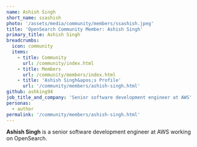 ```yaml
---
name: Ashish Singh
short_name: ssashish
photo: '/assets/media/community/members/ssashish.jpeg'
title: 'OpenSearch Community Member: Ashish Singh'
primary_title: Ashish Singh
breadcrumbs:
  icon: community
  items:
    - title: Community
      url: /community/index.html
    - title: Members
      url: /community/members/index.html
    - title: 'Ashish Singh&apos;s Profile'
      url: '/community/members/ashish-singh.html'
github: ashking94
job_title_and_company: 'Senior software development engineer at AWS'
personas:
  - author
permalink: '/community/members/ashish-singh.html'
---
```


**Ashish Singh** is a senior software development engineer at AWS working on OpenSearch.